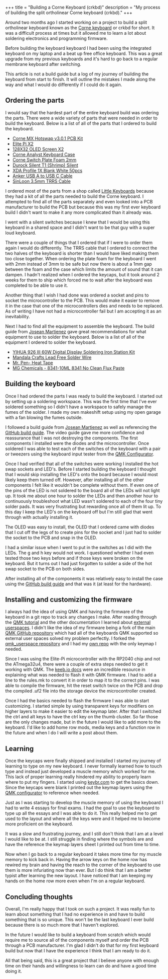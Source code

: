 +++
title = "Building a Corne Keyboard (crkbd)"
description = "My process of building the split ortholinear Corne keyboard (crkbd)."
+++

Around two months ago I started working on a project to build a split ortholinear keyboard known as the [Corne keyboard](https://github.com/foostan/crkbd) or crkbd for short. It was a difficult process at times but it allowed me to learn a lot about soldering electronics and programming firmware.

Before building the keyboard keyboard I had been using the integrated keyboard on my laptop and a beat up free office keyboard. This was a great upgrade from my previous keyboards and it's hard to go back to a regular membrane keyboard after switching.

This article is not a build guide but a log of my journey of building the keyboard from start to finish. It will outline the mistakes I made along the way and what I would do differently if I could do it again.

## Ordering the parts

I would say that the hardest part of the entire keyboard build was ordering the parts. There were a wide variety of parts that were needed in order to build the keyboard. Below is a list of all of the parts that I ordered to build the keyboard.

- [Corne MX Hotswap v3.0.1 PCB Kit](https://www.littlekeyboards.com/collections/corne-pcb-kits/products/corne-mx-hotswap-pcb-kit-v3?variant=39656127692867)
- [Elite Pi X2](https://www.littlekeyboards.com/collections/mcus/products/elite-pi)
- [128X32 OLED Screen X2](https://www.littlekeyboards.com/products/oled-screen)
- [Corne Analyst Keyboard Case](https://www.littlekeyboards.com/collections/corne-cases/products/corne-analyst-case?variant=39499977949251)
- [Corne Switch Plate Foam 2mm](https://www.littlekeyboards.com/collections/corne-cases/products/corne-switch-plate-foam)
- [Durock Silent T1 (Shrimp) Silent](https://milktooth.com/products/silent-t1)
- [XDA Profile 1X Blank White 50pcs](https://www.amazon.com/Mechkeeb-Profile-Orange-Mechanical-Keyboard/dp/B0BWMP2BR2)
- [Anker USB A to USB C Cable](https://www.amazon.com/Anker-Charger-Charging-Samsung-Galaxy/dp/B0BPCBP15P)
- [SinLoon 3.5mm TRRS Cable](https://www.amazon.com/SinLoon-Auxiliary-Smartphones-Tablets-Microphone/dp/B072TYSV61)

I ordered most of the parts from a shop called [Little Keyboards](https://www.littlekeyboards.com/) because they had a kit of all the parts needed to build the Corne keyboard. I attempted to find all of the parts separately and even looked into a PCB manufacturer to build the PCB but because this was my first ever keyboard build I didn't want to make it any more complicated than it already was.

I went with a silent switches because I knew that I would be using this keyboard in a shared space and I didn't want to be that guy with a super loud keyboard.

There were a couple of things that I ordered that if I were to order them again I would do differently. The TRRS cable that I ordered to connect the two halves of the keyboard is shorter than I would have liked making them too close together. When ordering the plate foam for the keyboard I went with 2mm instead of 3mm to be safe but now there is about a 1mm gap between the foam and the case which limits the amount of sound that it can dampen. I hadn't realized when I ordered the keycaps, but it took around 2 weeks for them to ship which forced me to wait after the keyboard was completed to be able to use it.

Another thing that I wish I had done was ordered a socket and pins to socket the microcontroller to the PCB. This would make it easier to remove it in the case that one of the microcontrollers dies and needs to be replaced. As of writing I have not had a microcontroller fail but I am accepting it as an inevitability.

Next I had to find all the equipment to assemble the keyboard. The build guide from [Josean Martienez](https://youtu.be/vzDTdLaAzXc) gave great recommendations for what equipment to use to solder the keyboard. Below is a list of all of the equipment I ordered to solder the keyboard.

- [YIHUA 926 III 60W Digital Display Soldering Iron Station Kit](https://www.amazon.com/gp/product/B082F1WKP9)
- [Mandala Crafts Lead Free Solder Wire](https://www.amazon.com/gp/product/B0759P8GBZ)
- [Mr. Pen- Heat Tape](https://www.amazon.com/gp/product/B09JLYTZ73)
- [MG Chemicals - 8341-10ML 8341 No Clean Flux Paste](https://www.amazon.com/gp/product/B00425FUW2)

## Building the keyboard

Once I had ordered the parts I was ready to build the keyboard. I started out by setting up a soldering workspace. This was the first time that I've ever soldered something so I didn't have a workspace to safely manage the fumes of the solder. I made my own makeshift setup using my open garage with a fan blowing the fumes outside.

I followed a build guide from [Josean Martienez](https://youtu.be/vzDTdLaAzXc) as well as referencing the [GitHub build guide](https://github.com/foostan/crkbd/blob/main/docs/corne-cherry/v3/buildguide_en.md). The video guide gave me more confidence and reassurance that I was not destroying the components. The first components I installed were the diodes and the microcontroller. Once soldered I was able to test each of the switches of the keyboard with a pair or tweezers using the keyboard input tester from the [QMK Configurator](https://config.qmk.fm/#/test).

Once I had verified that all of the switches were working I installed the hot swap sockets and LED's. Before I started building the keyboard I thought that I would skip installing the LED's onto the board because I would most likely keep them turned off. However, after installing all of the other components I felt like it wouldn't be complete without them. If even one of the pins of the LED is not soldered to the board all of the LEDs will not light up. It took me about one hour to solder the LEDs and then another hour to continuously troubleshoot what LED wasn't soldered to each of the four tiny solder pads. It was very frustrating but rewarding once all of them lit up. To this day I keep the LED's on the keyboard off but I'm still glad that went through with actually installing it.

The OLED was easy to install, the OLED that I ordered came with diodes that I cut off the legs of to create pins for the socket and I just had to solder the socket to the PCB and snap in the OLED.

I had a similar issue when I went to put in the switches as I did with the LEDs. The g and h key would not work. I questioned whether I had even tested those two keys before and if those keys were broken on the keyboard. But it turns out I had just forgotten to solder a side of the hot swap socket to the PCB on both sides.

After installing all of the components it was relatively easy to install the case using the [GitHub build guide](https://github.com/foostan/crkbd/blob/main/docs/corne-cherry/v3/buildguide_en.md#plates--switches) and that was it (at least for the hardware).

## Installing and customizing the firmware

I always had the idea of using QMK and having the firmware of the keyboard in a git repo to track any changes I make. After reading through the [QMK tutorial](https://docs.qmk.fm/newbs) and the other documentation I learned about [external userspaces](https://docs.qmk.fm/newbs_external_userspace). I didn't like the idea of my firmware being a fork of the main [QMK GitHub repository](https://github.com/qmk/qmk_firmware) which had all of the keyboards QMK supported so external user spaces solved my problem perfectly. I forked the [qmk_userspace repository](https://github.com/qmk/qmk_userspace) and I had my [own repo](https://github.com/alexatcomputer/qmk_userspace) with the only keymap I needed.

Since I was using the Elite-Pi microcontroller with the RP2040 chip and not the ATmega32u4, there were a couple of extra steps needed to get it working with QMK. The [keeb.io docs](https://docs.keeb.io/elite-pi-guide) were an incredible resource in explaining what was needed to flash it with QMK firmware. I had to add a line to the rules.mk to convert it in order to map it to the correct pins. I was able to compile the firmware, hit the reset switch twice on the PCB and drop the compiled .uf2 file into the storage device the microcontroller created.

Once I had the basics needed to flash the firmware I was able to start customizing. I started simple by using transparent keys for modifiers on higher layers to make it easier to edit the keymap later. After that I switched the ctrl and alt keys to have the ctrl key on the thumb cluster. So far those are the only changes made, but in the future I would like to add more to the keyboard. I'd like to add home row mods, media keys and a function row in the future and when I do I will write a post about them.

## Learning

Once the keycaps were finally shipped and installed I started my journey of learning to type on my new keyboard. I never formally learned how to touch type and instead just developed a muscle memory which worked for me. This lack of proper learning really hindered my ability to properly learn where to put my fingers. I started using [keybr.com](https://www.keybr.com/) to get the basics down. Since the keycaps were blank I printed out the keymap layers using the [QMK configurator](https://config.qmk.fm/#/print) to reference when needed.

Just as I was starting to develop the muscle memory of using the keyboard I had to write 4 essays for final exams. I had the goal to use the keyboard to type up all the essays and I was able to do it. This really helped me to get used to the layout and where all the keys were and it helped me to become more proficient on the keyboard.

It was a slow and frustrating journey, and I still don't think that I am at a level I would like to be at. I still struggle in finding where the symbols are and have the reference the keymap layers sheet I printed out from time to time.

Now when I go back to a regular keyboard it takes more time for my muscle memory to kick back in. Having the arrow keys on the home row has rewired my brain and having the reach to the corner of the keyboard to use them is more infuriating now than ever. But I do think that I am a better typist after learning the new layout. I have noticed that I am keeping my hands on the home row more even when I'm on a regular keyboard.

## Concluding thoughts

Overall, I'm really happy that I took on such a project. It was really fun to learn about something that I had no experience in and have to build something that is so unique. This won't be the last keyboard I ever build because there is so much more that I haven't explored.

In the future I would like to build a keyboard from scratch which would require me to source all of the components myself and order the PCB through a PCB manufacturer. I'm glad I didn't do that for my first keyboard build but now that I have the experience I think that I am ready to do it.

All that being said, this is a great project that I believe anyone with enough time on their hands and willingness to learn can do and have a good time doing it.